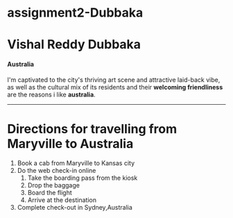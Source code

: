 # assignment2-Dubbaka

# Vishal Reddy Dubbaka

#### Australia
I'm captivated to the city's thriving art scene and attractive laid-back vibe,
as well as the cultural mix of its residents and their **welcoming friendliness**
are the reasons i like **australia**.

---

# Directions for travelling from Maryville to Australia
1. Book a cab from Maryville to Kansas city
2. Do the web check-in online   
    1. Take the boarding pass from the kiosk
    2. Drop the baggage 
    3. Board the flight
    4. Arrive at the destination 
3. Complete check-out in Sydney,Australia


        


